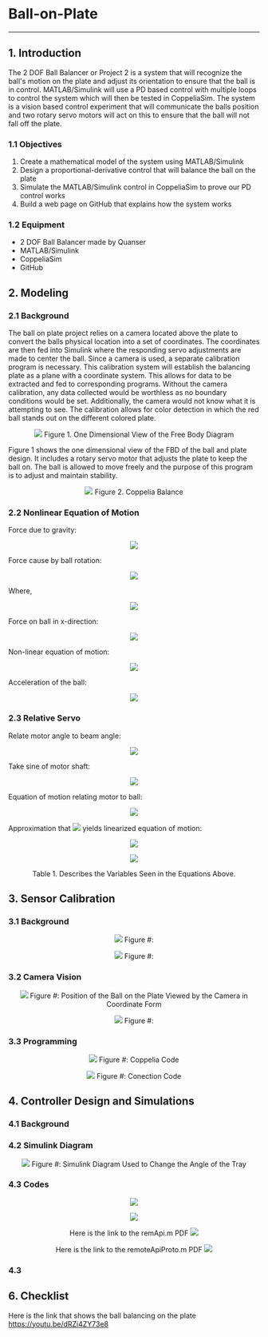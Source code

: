 # Ball-on-Plate
-----------------------------------------------------------------------------------------
## 1. Introduction
The 2 DOF Ball Balancer or Project 2 is a system that will recognize the ball's motion on the plate and adjust its orientation to ensure that the ball is in control. MATLAB/Simulink will use a PD based control with multiple loops to control the system which will then be tested in CoppeliaSim. The system is a vision based control experiment that will communicate the balls position and two rotary servo motors will act on this to ensure that the ball will not fall off the plate.
### 1.1 Objectives
1. Create a mathematical model of the system using MATLAB/Simulink
2. Design a proportional-derivative control that will balance the ball on the plate
3. Simulate the MATLAB/Simulink control in CoppeliaSim to prove our PD control works 
4. Build a web page on GitHub that explains how the system works
### 1.2 Equipment
- 2 DOF Ball Balancer made by Quanser
- MATLAB/Simulink
- CoppeliaSim
- GitHub

## 2. Modeling
### 2.1 Background
  The ball on plate project relies on a camera located above the plate to convert the balls physical location into a set of coordinates. The coordinates are then fed into Simulink where the responding servo adjustments are made to center the ball. Since a camera is used, a separate calibration program is necessary. This calibration system will establish the balancing plate as a plane with a coordinate system. This allows for data to be extracted and fed to corresponding programs. 
	Without the camera calibration, any data collected would be worthless as no boundary conditions would be set. Additionally, the camera would not know what it is attempting to see. The calibration allows for color detection in which the red ball stands out on the different colored plate.
  
<p align='center'>
  <img src="Images/ball.jpg">
  Figure 1. One Dimensional View of the Free Body Diagram
  </p>
Figure 1 shows the one dimensional view of the FBD of the ball and plate design. It includes a rotary servo motor that adjusts the plate to keep the ball on. The ball is allowed to move freely and the purpose of this program is to adjust and maintain stability.

<p align='center'>
  <img src="Images/Copellia Balance.png">
  Figure 2. Coppelia Balance
  </p>
  
### 2.2 Nonlinear Equation of Motion
Force due to gravity: 

<p align='center'>
  <img src="Equations/Equation 1.gif">
  </p>

Force cause by ball rotation:  
<p align='center'>
  <img src="Equations/Equations 2.png">
  </p>

Where, 
<p align='center'>
  <img src="Equations/Equation 3.png">
  </p>

Force on ball in x-direction: 
<p align='center'>
  <img src="Equations/Equation 4.png">
  </p>


Non-linear equation of motion: 
<p align='center'>
  <img src="Equations/Equation 5.png">
  </p>

Acceleration of the ball:
<p align='center'>
  <img src="Equations/Equation 6.png">
  </p>
  
### 2.3 Relative Servo 
Relate motor angle to beam angle: 
<p align='center'>
  <img src="Equations/Equation 7.png">
  </p>

Take sine of motor shaft: 
<p align='center'>
  <img src="Equations/Equation 8.png">
  </p>

Equation of motion relating motor to ball: 
<p align='center'>
  <img src="Equations/Equation 9.png">
  </p>

Approximation that <img src="Equations/Equation 11.png"> yields linearized equation of motion:

<p align='center'>
  <img src="Equations/equation 10.png">
  </p>

<p align='center'>
  <img src="Images/table.GIF">
  </p>

<p align='center'>
  Table 1. Describes the Variables Seen in the Equations Above.
  </p>

## 3. Sensor Calibration
### 3.1 Background

<p align='center'>
  <img src="Images/Physical System.png">
  Figure #:
  </p>
  
<p align='center'>
  <img src="Images/Coppelia Model.png">
  Figure #:
  </p>
            
### 3.2 Camera Vision
<p align='center'>
  <img src="Images/Coordinate System.png">
  Figure #: Position of the Ball on the Plate Viewed by the Camera in Coordinate Form
  </p>

<p align='center'>
  <img src="Images/Camera View.png">
  Figure #:
  </p>

### 3.3 Programming
<p align='center'>
  <img src="Images/Carmera Calibration.png">
  Figure #: Coppelia Code
  </p>

<p align='center'>
  <img src="Images/Connection Code.png">
  Figure #: Conection Code
  </p>
  
## 4. Controller Design and Simulations
### 4.1 Background
### 4.2 Simulink Diagram

<p align='center'>
  <img src="Images/SimulinkDiagram.JPG">
  Figure #: Simulink Diagram Used to Change the Angle of the Tray
  </p>

### 4.3 Codes
<p align='center'>
  <img src="Images/ballonplate1.JPG">
  </p>
  
<p align='center'>
  <img src="Images/ballonplate2.JPG">
  </p>


<p align='center'>
  Here is the link to the remApi.m PDF
  <img src="Images/remApi.m.pdf">
  </p>
  
<p align='center'>
  Here is the link to the remoteApiProto.m PDF
  <img src="Images/remoteApiProto.m.pdf">
  </p>

### 4.3

## 6. Checklist
Here is the link that shows the ball balancing on the plate
https://youtu.be/dRZi4ZY73e8
